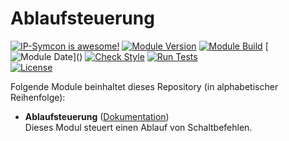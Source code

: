 # Ablaufsteuerung

[![IP-Symcon is awesome!](https://img.shields.io/badge/IP--Symcon-6.1-blue.svg)](https://www.symcon.de)
[![Module Version](https://img.shields.io/badge/Module_Version-8.0-blue.svg)]()
[![Module Build](https://img.shields.io/badge/Module_Build-1-blue.svg)]()
[![Module Date](https://img.shields.io/badge/Module_Date-20230625_(25.06.2023)-blue.svg)]()  
[![Check Style](https://github.com/ubittner/Ablaufsteuerung/workflows/Check%20Style/badge.svg)](https://github.com/ubittner/Ablaufsteuerung/actions)
[![Run Tests](https://github.com/ubittner/Ablaufsteuerung/workflows/Run%20Tests/badge.svg)](https://github.com/ubittner/Ablaufsteuerung/actions)  
[![License](https://img.shields.io/badge/License-CC%20BY--NC--SA%204.0-green.svg)](https://creativecommons.org/licenses/by-nc-sa/4.0/)

Folgende Module beinhaltet dieses Repository (in alphabetischer Reihenfolge):

- __Ablaufsteuerung__ ([Dokumentation](Ablaufsteuerung))  
  Dieses Modul steuert einen Ablauf von Schaltbefehlen.